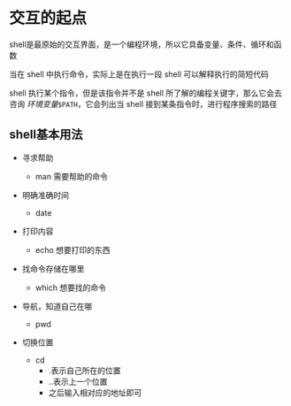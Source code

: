 # 交互的起点

shell是最原始的交互界面，是一个编程环境，所以它具备变量、条件、循环和函数

当在 shell 中执行命令，实际上是在执行一段 shell 可以解释执行的简短代码

shell 执行某个指令，但是该指令并不是 shell 所了解的编程关键字，那么它会去咨询 *环境变量*`$PATH`，它会列出当 shell 接到某条指令时，进行程序搜索的路径



## shell基本用法

- 寻求帮助
  - man 需要帮助的命令
- 明确准确时间
  - date
- 打印内容
  - echo 想要打印的东西

- 找命令存储在哪里
  - which 想要找的命令
- 导航，知道自己在哪
  - pwd
- 切换位置
  - cd 
    - .表示自己所在的位置
    - ..表示上一个位置
    - 之后输入相对应的地址即可